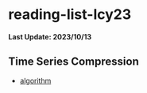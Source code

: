 # reading-list-lcy23

#### Last Update: 2023/10/13

## Time Series Compression
 - [algorithm](./ts_compression/algorithm.md)